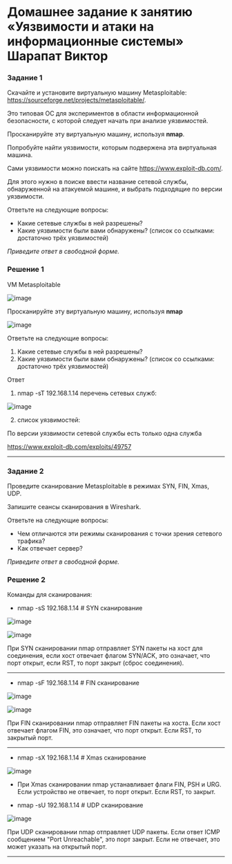 # Домашнее задание к занятию «Уязвимости и атаки на информационные системы» Шарапат Виктор

### Задание 1

Скачайте и установите виртуальную машину Metasploitable: https://sourceforge.net/projects/metasploitable/.

Это типовая ОС для экспериментов в области информационной безопасности, с которой следует начать при анализе уязвимостей.

Просканируйте эту виртуальную машину, используя **nmap**.

Попробуйте найти уязвимости, которым подвержена эта виртуальная машина.

Сами уязвимости можно поискать на сайте https://www.exploit-db.com/.

Для этого нужно в поиске ввести название сетевой службы, обнаруженной на атакуемой машине, и выбрать подходящие по версии уязвимости.

Ответьте на следующие вопросы:

- Какие сетевые службы в ней разрешены?
- Какие уязвимости были вами обнаружены? (список со ссылками: достаточно трёх уязвимостей)
  
*Приведите ответ в свободной форме.*  


### Решение 1
VM Metasploitable

![image](https://github.com/sharvik22/13-01.md/assets/136818757/62c1fabd-b79b-4551-b3b9-e2ea9b375e0e)

Просканируйте эту виртуальную машину, используя **nmap**

![image](https://github.com/sharvik22/13-01.md/assets/136818757/984d4ed6-968c-49d3-a647-028753997c2e)

Ответьте на следующие вопросы:
1) Какие сетевые службы в ней разрешены?
2) Какие уязвимости были вами обнаружены? (список со ссылками: достаточно трёх уязвимостей)
   
Ответ

1) nmap -sT 192.168.1.14
перечень сетевых служб:

![image](https://github.com/sharvik22/13-01.md/assets/136818757/13c9b08a-fb65-45aa-9444-4998d28ef8c5)

2) список уязвимостей:

По версии уязвимости сетевой службы есть только одна служба

https://www.exploit-db.com/exploits/49757

  

---


### Задание 2

Проведите сканирование Metasploitable в режимах SYN, FIN, Xmas, UDP.

Запишите сеансы сканирования в Wireshark.

Ответьте на следующие вопросы:

- Чем отличаются эти режимы сканирования с точки зрения сетевого трафика?
- Как отвечает сервер?

*Приведите ответ в свободной форме.*

### Решение 2

Команды для сканирования:

* nmap -sS 192.168.1.14  # SYN сканирование

![image](https://github.com/sharvik22/13-01.md/assets/136818757/29dcee03-5399-4006-bc5c-96f5fe79d51a)

![image](https://github.com/sharvik22/13-01.md/assets/136818757/b9935d2b-c79c-4559-a8da-09e7e353d0dc)

При SYN сканировании nmap отправляет SYN пакеты на хост для соединения, если хост отвечает флагом SYN/ACK, это означает, что порт открыт, если RST, то порт закрыт (сброс соединения).

---

* nmap -sF 192.168.1.14  # FIN сканирование

![image](https://github.com/sharvik22/13-01.md/assets/136818757/d168f568-2c32-43b4-b76f-23d6680c7f6f)

![image](https://github.com/sharvik22/13-01.md/assets/136818757/70dcc1b1-dcf4-4bae-9eef-c58b4763dcbe)

При FIN сканировании nmap отправляет FIN пакеты на хоста. Если хост отвечает флагом FIN, это означает, что порт открыт. Если RST, то закрытый порт.

---

* nmap -sX 192.168.1.14  # Xmas сканирование

![image](https://github.com/sharvik22/13-01.md/assets/136818757/c6cf3688-60a8-4b85-a835-695366440fd6)

- При Xmas сканировании nmap устанавливает флаги FIN, PSH и URG. Если устройство не отвечает, то порт открыт. Если RST, то закрыт.


* nmap -sU 192.168.1.14  # UDP сканирование

![image](https://github.com/sharvik22/13-01.md/assets/136818757/f34187aa-6904-47ed-927a-009c355e70b0)

При UDP сканировании nmap отправляет UDP пакеты. Если ответ ICMP сообщением "Port Unreachable", это порт закрыт. Если не отвечает, это может указать на открытый порт.

---
